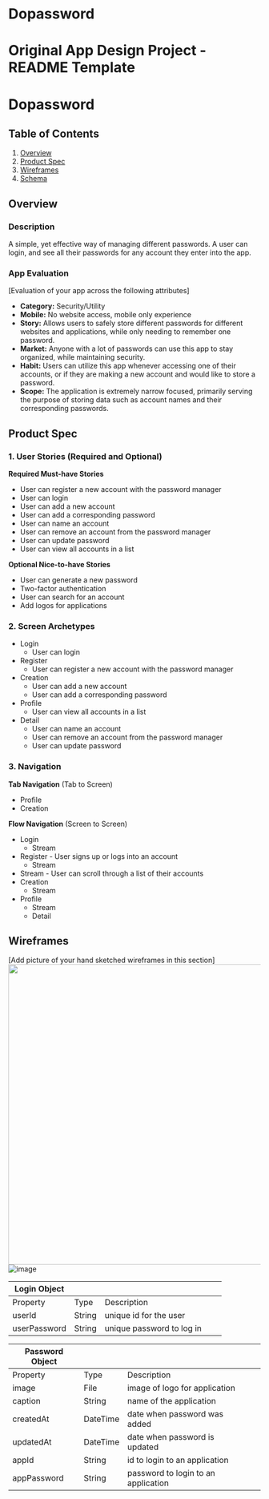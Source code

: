 # Dopassword
Original App Design Project - README Template
===

# Dopassword 

## Table of Contents
1. [Overview](#Overview)
1. [Product Spec](#Product-Spec)
1. [Wireframes](#Wireframes)
2. [Schema](#Schema)

## Overview
### Description
A simple, yet effective way of managing different passwords. A user can login, and see all their passwords for any account they enter into the app.

### App Evaluation
[Evaluation of your app across the following attributes]
- **Category:** Security/Utility
- **Mobile:** No website access, mobile only experience
- **Story:** Allows users to safely store different passwords for different websites and applications, while only needing to remember one password.
- **Market:** Anyone with a lot of passwords can use this app to stay organized, while maintaining security.
- **Habit:** Users can utilize this app whenever accessing one of their accounts, or if they are making a new account and would like to store a password.
- **Scope:** The application is extremely narrow focused, primarily serving the purpose of storing data such as account names and their corresponding passwords. 

## Product Spec

### 1. User Stories (Required and Optional)

**Required Must-have Stories**

* User can register a new account with the password manager
* User can login
* User can add a new account
* User can add a corresponding password
* User can name an account
* User can remove an account from the password manager
* User can update password
* User can view all accounts in a list

**Optional Nice-to-have Stories**

* User can generate a new password
* Two-factor authentication
* User can search for an account
* Add logos for applications

### 2. Screen Archetypes

* Login
   * User can login
* Register
   * User can register a new account with the            password manager
* Creation 
   * User can add a new account
   * User can add a corresponding password
* Profile
   * User can view all accounts in a list
* Detail
   * User can name an account
   * User can remove an account from the password        manager
   * User can update password

### 3. Navigation

**Tab Navigation** (Tab to Screen)

* Profile
* Creation

**Flow Navigation** (Screen to Screen)

* Login
   * Stream
* Register - User signs up or logs into an account
   * Stream
* Stream - User can scroll through a list of their accounts
* Creation
   * Stream
* Profile
   * Stream
   * Detail

## Wireframes
[Add picture of your hand sketched wireframes in this section]
<img src="YOUR_WIREFRAME_IMAGE_URL" width=600>
![image](https://user-images.githubusercontent.com/77711850/111411140-4625d400-8697-11eb-8a11-d90e9e8e35c2.png)

| Login Object |        |                           |   |   |
|--------------|--------|---------------------------|---|---|
| Property     | Type   | Description               |   |   |
| userId       | String | unique id for the user    |   |   |
| userPassword | String | unique password to log in |   |   |

| Password Object |          |                                     |   |   |
|-----------------|----------|-------------------------------------|---|---|
| Property        | Type     | Description                         |   |   |
| image           | File     | image of logo for application       |   |   |
| caption         | String   | name of the application             |   |   |
| createdAt       | DateTime | date when password was added        |   |   |
| updatedAt       | DateTime | date when password is updated       |   |   |
| appId           | String   | id to login to an application       |   |   |
| appPassword     | String   | password to login to an application |   |   |
